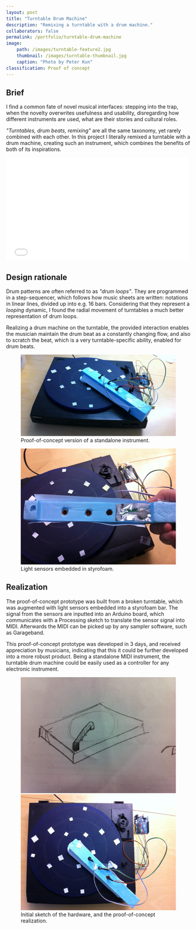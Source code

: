 ```yaml
---
layout: post
title: "Turntable Drum Machine"
description: "Remixing a turntable with a drum machine."
collaborators: false
permalink: /portfolio/turntable-drum-machine
image:
    path: /images/turntable-feature2.jpg
    thumbnail: /images/turntable-thumbnail.jpg
    caption: "Photo by Peter Kun"
classification: Proof of concept    
---
```


<!-- ---
layout: post
title: "Turntable Drummachine"
description: "Remixing a turntable with a drum machine."
category: portfolio
tags: [arduino, interaction design, generative music]
image:
  feature: turntable-feature2.jpg
  homepage: turntable-thumbnail.jpg
homepage: true
comments: false
collaborators: false
--- -->

## Brief
I find a common fate of novel musical interfaces: stepping into the trap, when the novelty overwrites usefulness and usability, disregarding how different instruments are used, what are their stories and cultural roles.

*"Turntables, drum beats, remixing"* are all the same taxonomy, yet rarely combined with each other. In this project I literally remixed a turntable with a drum machine, creating such an instrument, which combines the benefits of both of its inspirations.

<iframe src="//player.vimeo.com/video/30322545" width="500" height="281" frameborder="0" webkitallowfullscreen mozallowfullscreen allowfullscreen></iframe>

## Design rationale
Drum patterns are often referred to as *"drum loops"*. They are programmed in a step-sequencer, which follows how music sheets are written: notations in linear lines, divided up into e.g. 16 bars. Considering that they represent a *looping* dynamic, I found the radial movement of turntables a much better representation of drum loops. 

Realizing a drum machine on the turntable, the provided interaction enables the musician maintain the drum beat as a constantly changing flow, and also to scratch the beat, which is a very turntable-specific ability, enabled for drum beats.

<figure>
	<a href="/images/turntable-feature.jpg"><img src="/images/turntable-feature.jpg"></a><figcaption>Proof-of-concept version of a standalone instrument.</figcaption>
</figure>

<figure>
	<a href="/images/turntable-sensors.jpg"><img src="/images/turntable-sensors.jpg"></a><figcaption>Light sensors embedded in styrofoam.</figcaption>
</figure>

## Realization
The proof-of-concept prototype was built from a broken turntable, which was augmented with light sensors embedded into a styrofoam bar. The signal from the sensors are inputted into an Arduino board, which communicates with a Processing sketch to translate the sensor signal into MIDI. Afterwards the MIDI can be picked up by any sampler software, such as Garageband. 

This proof-of-concept prototype was developed in 3 days, and received appreciation by musicians, indicating that this it could be further developed into a more robust product. Being a standalone MIDI instrument, the turntable drum machine could be easily used as a controller for any electronic instrument.

<figure class="half">
	<a href="/images/turntable-sketch.jpg"><img src="/images/turntable-sketch.jpg"></a>
	<a href="/images/turntable-topview.jpg"><img src="/images/turntable-topview.jpg"></a>
	<figcaption>Initial sketch of the hardware, and the proof-of-concept realization.</figcaption>
</figure>
